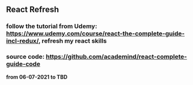 ## React Refresh

### follow the tutorial from Udemy: https://www.udemy.com/course/react-the-complete-guide-incl-redux/, refresh my react skills

### source code: https://github.com/academind/react-complete-guide-code
**from 06-07-2021 to TBD**
